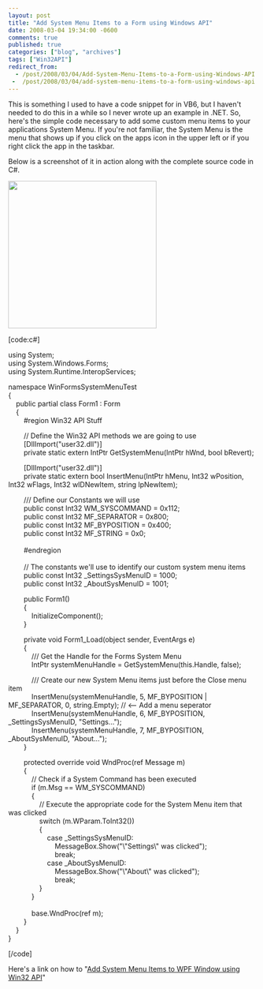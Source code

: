 ```yaml
---
layout: post
title: "Add System Menu Items to a Form using Windows API"
date: 2008-03-04 19:34:00 -0600
comments: true
published: true
categories: ["blog", "archives"]
tags: ["Win32API"]
redirect_from: 
  - /post/2008/03/04/Add-System-Menu-Items-to-a-Form-using-Windows-API
 -  /post/2008/03/04/add-system-menu-items-to-a-form-using-windows-api
---
```

<!-- more -->
<p>This is something I used to have a code snippet for in VB6, but I haven't needed to do this in a while so I never wrote up an example in .NET. So, here's the simple code necessary to add some custom menu items to your applications System Menu. If you're not familiar, the System Menu is the menu that shows up if you click on the apps icon in the upper left or if you right click the app in the taskbar.</p>
<p>Below is a screenshot of it in action along with the complete source code in C#.</p>
<p><img src="/images/postsWin32API_AddSystemMenuItem.png" alt="" width="301" height="299" /></p>
<p>[code:c#]</p>
<p>using System;<br /> using System.Windows.Forms;<br /> using System.Runtime.InteropServices;</p>
<p>namespace WinFormsSystemMenuTest<br /> {<br /> &nbsp;&nbsp;&nbsp; public partial class Form1 : Form<br /> &nbsp;&nbsp;&nbsp; {<br /> &nbsp;&nbsp;&nbsp;&nbsp;&nbsp;&nbsp;&nbsp; #region Win32 API Stuff</p>
<p>&nbsp;&nbsp;&nbsp;&nbsp;&nbsp;&nbsp;&nbsp; // Define the Win32 API methods we are going to use<br /> &nbsp;&nbsp;&nbsp;&nbsp;&nbsp;&nbsp;&nbsp; [DllImport("user32.dll")]<br /> &nbsp;&nbsp;&nbsp;&nbsp;&nbsp;&nbsp;&nbsp; private static extern IntPtr GetSystemMenu(IntPtr hWnd, bool bRevert);</p>
<p>&nbsp;&nbsp;&nbsp;&nbsp;&nbsp;&nbsp;&nbsp; [DllImport("user32.dll")]<br /> &nbsp;&nbsp;&nbsp;&nbsp;&nbsp;&nbsp;&nbsp; private static extern bool InsertMenu(IntPtr hMenu, Int32 wPosition, Int32 wFlags, Int32 wIDNewItem, string lpNewItem);</p>
<p>&nbsp;&nbsp;&nbsp;&nbsp;&nbsp;&nbsp;&nbsp; /// Define our Constants we will use<br /> &nbsp;&nbsp;&nbsp;&nbsp;&nbsp;&nbsp;&nbsp; public const Int32 WM_SYSCOMMAND = 0x112;<br /> &nbsp;&nbsp;&nbsp;&nbsp;&nbsp;&nbsp;&nbsp; public const Int32 MF_SEPARATOR = 0x800;<br /> &nbsp;&nbsp;&nbsp;&nbsp;&nbsp;&nbsp;&nbsp; public const Int32 MF_BYPOSITION = 0x400;<br /> &nbsp;&nbsp;&nbsp;&nbsp;&nbsp;&nbsp;&nbsp; public const Int32 MF_STRING = 0x0;<br /> &nbsp;&nbsp;&nbsp;&nbsp;&nbsp;&nbsp;&nbsp; <br /> &nbsp;&nbsp;&nbsp;&nbsp;&nbsp;&nbsp;&nbsp; #endregion<br /> &nbsp;&nbsp;&nbsp;&nbsp;&nbsp;&nbsp;&nbsp; <br /> &nbsp;&nbsp;&nbsp;&nbsp;&nbsp;&nbsp;&nbsp; // The constants we'll use to identify our custom system menu items<br /> &nbsp;&nbsp;&nbsp;&nbsp;&nbsp;&nbsp;&nbsp; public const Int32 _SettingsSysMenuID = 1000;<br /> &nbsp;&nbsp;&nbsp;&nbsp;&nbsp;&nbsp;&nbsp; public const Int32 _AboutSysMenuID = 1001;</p>
<p>&nbsp;&nbsp;&nbsp;&nbsp;&nbsp;&nbsp;&nbsp; public Form1()<br /> &nbsp;&nbsp;&nbsp;&nbsp;&nbsp;&nbsp;&nbsp; {<br /> &nbsp;&nbsp;&nbsp;&nbsp;&nbsp;&nbsp;&nbsp;&nbsp;&nbsp;&nbsp;&nbsp; InitializeComponent();<br /> &nbsp;&nbsp;&nbsp;&nbsp;&nbsp;&nbsp;&nbsp; }</p>
<p>&nbsp;&nbsp;&nbsp;&nbsp;&nbsp;&nbsp;&nbsp; private void Form1_Load(object sender, EventArgs e)<br /> &nbsp;&nbsp;&nbsp;&nbsp;&nbsp;&nbsp;&nbsp; {<br /> &nbsp;&nbsp;&nbsp;&nbsp;&nbsp;&nbsp;&nbsp;&nbsp;&nbsp;&nbsp;&nbsp; /// Get the Handle for the Forms System Menu<br /> &nbsp;&nbsp;&nbsp;&nbsp;&nbsp;&nbsp;&nbsp;&nbsp;&nbsp;&nbsp;&nbsp; IntPtr systemMenuHandle = GetSystemMenu(this.Handle, false);</p>
<p>&nbsp;&nbsp;&nbsp;&nbsp;&nbsp;&nbsp;&nbsp;&nbsp;&nbsp;&nbsp;&nbsp; /// Create our new System Menu items just before the Close menu item<br /> &nbsp;&nbsp;&nbsp;&nbsp;&nbsp;&nbsp;&nbsp;&nbsp;&nbsp;&nbsp;&nbsp; InsertMenu(systemMenuHandle, 5, MF_BYPOSITION | MF_SEPARATOR, 0, string.Empty); // &lt;-- Add a menu seperator<br /> &nbsp;&nbsp;&nbsp;&nbsp;&nbsp;&nbsp;&nbsp;&nbsp;&nbsp;&nbsp;&nbsp; InsertMenu(systemMenuHandle, 6, MF_BYPOSITION, _SettingsSysMenuID, "Settings...");<br /> &nbsp;&nbsp;&nbsp;&nbsp;&nbsp;&nbsp;&nbsp;&nbsp;&nbsp;&nbsp;&nbsp; InsertMenu(systemMenuHandle, 7, MF_BYPOSITION, _AboutSysMenuID, "About...");<br /> &nbsp;&nbsp;&nbsp;&nbsp;&nbsp;&nbsp;&nbsp; }</p>
<p>&nbsp;&nbsp;&nbsp;&nbsp;&nbsp;&nbsp;&nbsp; protected override void WndProc(ref Message m)<br /> &nbsp;&nbsp;&nbsp;&nbsp;&nbsp;&nbsp;&nbsp; {<br /> &nbsp;&nbsp;&nbsp;&nbsp;&nbsp;&nbsp;&nbsp;&nbsp;&nbsp;&nbsp;&nbsp; // Check if a System Command has been executed<br /> &nbsp;&nbsp;&nbsp;&nbsp;&nbsp;&nbsp;&nbsp;&nbsp;&nbsp;&nbsp;&nbsp; if (m.Msg == WM_SYSCOMMAND)<br /> &nbsp;&nbsp;&nbsp;&nbsp;&nbsp;&nbsp;&nbsp;&nbsp;&nbsp;&nbsp;&nbsp; {<br /> &nbsp;&nbsp;&nbsp;&nbsp;&nbsp;&nbsp;&nbsp;&nbsp;&nbsp;&nbsp;&nbsp;&nbsp;&nbsp;&nbsp;&nbsp; // Execute the appropriate code for the System Menu item that was clicked<br /> &nbsp;&nbsp;&nbsp;&nbsp;&nbsp;&nbsp;&nbsp;&nbsp;&nbsp;&nbsp;&nbsp;&nbsp;&nbsp;&nbsp;&nbsp; switch (m.WParam.ToInt32())<br /> &nbsp;&nbsp;&nbsp;&nbsp;&nbsp;&nbsp;&nbsp;&nbsp;&nbsp;&nbsp;&nbsp;&nbsp;&nbsp;&nbsp;&nbsp; {<br /> &nbsp;&nbsp;&nbsp;&nbsp;&nbsp;&nbsp;&nbsp;&nbsp;&nbsp;&nbsp;&nbsp;&nbsp;&nbsp;&nbsp;&nbsp;&nbsp;&nbsp;&nbsp;&nbsp; case _SettingsSysMenuID:<br /> &nbsp;&nbsp;&nbsp;&nbsp;&nbsp;&nbsp;&nbsp;&nbsp;&nbsp;&nbsp;&nbsp;&nbsp;&nbsp;&nbsp;&nbsp;&nbsp;&nbsp;&nbsp;&nbsp;&nbsp;&nbsp;&nbsp;&nbsp; MessageBox.Show("\"Settings\" was clicked");<br /> &nbsp;&nbsp;&nbsp;&nbsp;&nbsp;&nbsp;&nbsp;&nbsp;&nbsp;&nbsp;&nbsp;&nbsp;&nbsp;&nbsp;&nbsp;&nbsp;&nbsp;&nbsp;&nbsp;&nbsp;&nbsp;&nbsp;&nbsp; break;<br /> &nbsp;&nbsp;&nbsp;&nbsp;&nbsp;&nbsp;&nbsp;&nbsp;&nbsp;&nbsp;&nbsp;&nbsp;&nbsp;&nbsp;&nbsp;&nbsp;&nbsp;&nbsp;&nbsp; case _AboutSysMenuID:<br /> &nbsp;&nbsp;&nbsp;&nbsp;&nbsp;&nbsp;&nbsp;&nbsp;&nbsp;&nbsp;&nbsp;&nbsp;&nbsp;&nbsp;&nbsp;&nbsp;&nbsp;&nbsp;&nbsp;&nbsp;&nbsp;&nbsp;&nbsp; MessageBox.Show("\"About\" was clicked");<br /> &nbsp;&nbsp;&nbsp;&nbsp;&nbsp;&nbsp;&nbsp;&nbsp;&nbsp;&nbsp;&nbsp;&nbsp;&nbsp;&nbsp;&nbsp;&nbsp;&nbsp;&nbsp;&nbsp;&nbsp;&nbsp;&nbsp;&nbsp; break;<br /> &nbsp;&nbsp;&nbsp;&nbsp;&nbsp;&nbsp;&nbsp;&nbsp;&nbsp;&nbsp;&nbsp;&nbsp;&nbsp;&nbsp;&nbsp; }<br /> &nbsp;&nbsp;&nbsp;&nbsp;&nbsp;&nbsp;&nbsp;&nbsp;&nbsp;&nbsp;&nbsp; }<br /> &nbsp;&nbsp;&nbsp;&nbsp;&nbsp;&nbsp;&nbsp;&nbsp;&nbsp;&nbsp;&nbsp; <br /> &nbsp;&nbsp;&nbsp;&nbsp;&nbsp;&nbsp;&nbsp;&nbsp;&nbsp;&nbsp;&nbsp; base.WndProc(ref m);<br /> &nbsp;&nbsp;&nbsp;&nbsp;&nbsp;&nbsp;&nbsp; }<br /> &nbsp;&nbsp;&nbsp; }<br /> }</p>
<p>[/code]</p>
<p>Here's a link on how to "<a href="/post/2008/03/Add-System-Menu-Items-to-WPF-Window-using-Win32-API.aspx">Add System Menu Items to WPF Window using Win32 API</a>"</p>
